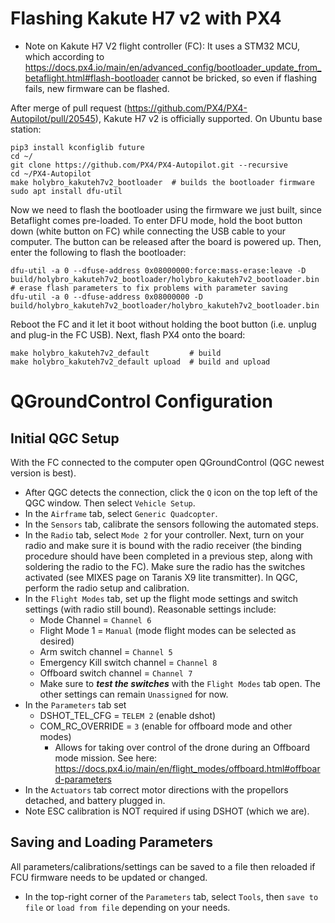# Flashing Kakute H7 v2 with PX4
- Note on Kakute H7 V2 flight controller (FC): It uses a STM32 MCU, which according to https://docs.px4.io/main/en/advanced_config/bootloader_update_from_betaflight.html#flash-bootloader cannot be bricked, so even if flashing fails, new firmware can be flashed.

After merge of pull request (https://github.com/PX4/PX4-Autopilot/pull/20545), Kakute H7 v2 is officially supported. On Ubuntu base station:
```
pip3 install kconfiglib future
cd ~/
git clone https://github.com/PX4/PX4-Autopilot.git --recursive
cd ~/PX4-Autopilot
make holybro_kakuteh7v2_bootloader  # builds the bootloader firmware
sudo apt install dfu-util
```
Now we need to flash the bootloader using the firmware we just built, since Betaflight comes pre-loaded. To enter DFU mode, hold the boot button down (white button on FC) while connecting the USB cable to your computer. The button can be released after the board is powered up. Then, enter the following to flash the bootloader:
```
dfu-util -a 0 --dfuse-address 0x08000000:force:mass-erase:leave -D build/holybro_kakuteh7v2_bootloader/holybro_kakuteh7v2_bootloader.bin  # erase flash parameters to fix problems with parameter saving
dfu-util -a 0 --dfuse-address 0x08000000 -D build/holybro_kakuteh7v2_bootloader/holybro_kakuteh7v2_bootloader.bin
```
Reboot the FC and it let it boot without holding the boot button (i.e. unplug and plug-in the FC USB). Next, flash PX4 onto the board:
```
make holybro_kakuteh7v2_default         # build
make holybro_kakuteh7v2_default upload  # build and upload
```

# QGroundControl Configuration
## Initial QGC Setup
With the FC connected to the computer open QGroundControl (QGC newest version is best).
- After QGC detects the connection, click the ```Q``` icon on the top left of the QGC window. Then select ```Vehicle Setup```.
- In the ```Airframe``` tab, select ```Generic Quadcopter```.
- In the ```Sensors``` tab, calibrate the sensors following the automated steps.
- In the ```Radio``` tab, select ```Mode 2``` for your controller. Next, turn on your radio and make sure it is bound with the radio receiver (the binding procedure should have been completed in a previous step, along with soldering the radio to the FC). Make sure the radio has the switches activated (see MIXES page on Taranis X9 lite transmitter). In QGC, perform the radio setup and calibration.
- In the ```Flight Modes``` tab, set up the flight mode settings and switch settings (with radio still bound). Reasonable settings include:
  - Mode Channel = ```Channel 6```
  - Flight Mode 1 = ```Manual``` (mode flight modes can be selected as desired)
  - Arm switch channel = ```Channel 5```
  - Emergency Kill switch channel = ```Channel 8```
  - Offboard switch channel = ```Channel 7```
  - Make sure to ***test the switches*** with the ```Flight Modes``` tab open. The other settings can remain ```Unassigned``` for now.
- In the ```Parameters``` tab set
  - DSHOT_TEL_CFG = ```TELEM 2``` (enable dshot)
  - COM_RC_OVERRIDE = ```3``` (enable for offboard mode and other modes)
    - Allows for taking over control of the drone during an Offboard mode mission. See here: https://docs.px4.io/main/en/flight_modes/offboard.html#offboard-parameters
- In the ```Actuators``` tab correct motor directions with the propellors detached, and battery plugged in.
- Note ESC calibration is NOT required if using DSHOT (which we are).

## Saving and Loading Parameters
All parameters/calibrations/settings can be saved to a file then reloaded if FCU firmware needs to be updated or changed.
- In the top-right corner of the ```Parameters``` tab, select ```Tools```, then ```save to file``` or ```load from file``` depending on your needs.
